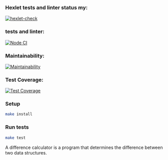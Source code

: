 ### Hexlet tests and linter status my:
[![hexlet-check](https://github.com/banan-bayan/frontend-bootcamp-project-46/actions/workflows/hexlet-check.yml/badge.svg)](https://github.com/banan-bayan/frontend-bootcamp-project-46/actions/workflows/hexlet-check.yml)
### tests and linter:
[![Node CI](https://github.com/banan-bayan/frontend-bootcamp-project-46/actions/workflows/hexlet-test.yml/badge.svg)](https://github.com/banan-bayan/frontend-bootcamp-project-46/actions/workflows/hexlet-test.yml)
### Maintainability:
[![Maintainability](https://api.codeclimate.com/v1/badges/ca2a0148f8dafaf09fd3/maintainability)](https://codeclimate.com/github/banan-bayan/frontend-bootcamp-project-46/maintainability)
### Test Coverage:
[![Test Coverage](https://api.codeclimate.com/v1/badges/ca2a0148f8dafaf09fd3/test_coverage)](https://codeclimate.com/github/banan-bayan/frontend-bootcamp-project-46/test_coverage)
### Setup

```bash
make install
```
### Run tests

```bash
make test
```
A difference calculator is a program that determines the difference between two data structures.
